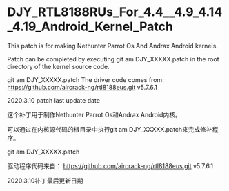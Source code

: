 # DJY_RTL8188RUs_For_4.4__4.9_4.14_4.19_Android_Kernel_Patch


This patch is for making Nethunter Parrot Os And Andrax Android kernels.

Patch can be completed by executing git am DJY_XXXXX.patch in the root directory of the kernel source code.

git am DJY_XXXXX.patch The driver code comes from: https://github.com/aircrack-ng/rtl8188eus.git v5.7.6.1

2020.3.10 patch last update date

这个补丁用于制作Nethunter Parrot Os和Andrax Android内核。

可以通过在内核源代码的根目录中执行git am DJY_XXXXX.patch来完成修补程序。

git am DJY_XXXXX.patch

驱动程序代码来自： https://github.com/aircrack-ng/rtl8188eus.git v5.7.6.1

2020.3.10补丁最后更新日期